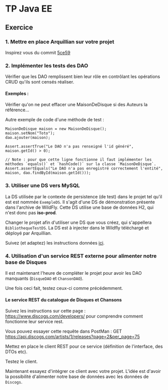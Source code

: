 # TP Java EE

## Exercice

### 1. Mettre en place Arquillian sur votre projet

Inspirez vous du commit [5ce59](https://github.com/ltearno/bibliotheque-audio-javaee/commit/5ce5922725a276180c12c8b99312330fec7374b1)

### 2. Implémenter les tests des DAO

Vérifier que les DAO remplissent bien leur rôle en contrôlant les opérations CRUD qu'ils sont censés réaliser.

#### Exemples :

Vérifier qu'on ne peut effacer une MaisonDeDisque si des Auteurs la référence...

Autre exemple de code d'une méthode de test :

	MaisonDeDisque maison = new MaisonDeDisque();
	maison.setNom("Toto");
	dao.ajouter(maison);
	
	Assert.assertTrue("Le DAO n'a pas renseigné l'id généré", maison.getId() > 0);
	
	// Note : pour que cette ligne fonctionne il faut implémenter les méthodes `equals()` et `hashCode()` sur la classe `MaisonDeDisque`.
	Assert.assertEquals("Le DAO n'a pas enregistré correctement l'entité", maison, dao.findById(maison.getId()));

### 3. Utiliser une DS vers MySQL

La DS utilisée par le contexte de persistence (de test) dans le projet tel qu'il est est nommée `ExempleDS`. Il s'agit d'une DS de démonstration 
présente dans l'archive de WildFly. Cette DS utilise une base de données H2, qui n'est donc pas **iso-prod**.

Changer le projet afin d'utiliser une DS que vous créez, qui s'appellera `BibliothequeTestDS`. La DS est à injecter dans le Wildfly téléchargé et déployé par Arquillian.

Suivez (et adaptez) les instructions données [ici](http://arquillian.org/guides/testing_java_persistence/#run_the_test_on_jboss_as_7).

### 4. Utilisation d'un service REST externe pour alimenter notre base de Disques

Il est maintenant l'heure de compléter le projet pour avoir les DAO manquants (`DisqueDAO` et `ChansonDAO`).

Une fois ceci fait, testez ceux-ci comme précédemment.

#### Le service REST du catalogue de Disques et Chansons

Suivez les instructions sur cette page : https://www.discogs.com/developers/ pour comprendre comment fonctionne leur service rest.

Vous pouvez essayer cette requête dans PostMan : GET https://api.discogs.com/artists/1/releases?page=2&per_page=75

Mettez en place le client REST pour ce service (définition de l'interface, des DTOs etc).

Testez le client.

Maintenant essayez d'intégrer ce client avec votre projet. L'idée est d'avoir la possibilité d'alimenter notre base de données avec les données de `Discogs`.

